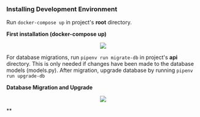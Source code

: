
### Installing Development Environment

Run `docker-compose up` in project's **root** directory.

**First installation (docker-compose up)**

<p align="center">
    <img src="https://cdn.rawgit.com/NatLibFi/Finto-suggestions/master/documentation/img/docker-compose-up.svg">
</p>


For database migrations, run `pipenv run migrate-db` in project's **api** directory. This is only needed if changes have been made to the database models (models.py).
After migration, upgrade database by running `pipenv run upgrade-db`


**Database Migration and Upgrade**

<p align="center">
    <img src="https://cdn.rawgit.com/NatLibFi/Finto-suggestions/master/documentation/img/migrate-and-upgrade.svg">
</p>

**
